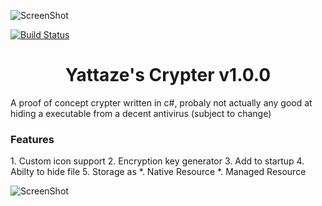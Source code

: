 ![ScreenShot](http://www.freeiconspng.com/uploads/encryption-icon-11.png)  
  
[![Build Status](https://travis-ci.org/Tlgyt/Crypter.svg?branch=master)](https://travis-ci.org/Tlgyt/Crypter)  
  
<h1 align=center>Yattaze's Crypter v1.0.0</h1>  
A proof of concept crypter written in c#, probaly not actually any good 
at hiding a executable from a decent antivirus (subject to change)   
  
<h3>Features</h3>  
1. Custom icon support  
2. Encryption key generator  
3. Add to startup  
4. Abilty to hide file  
5. Storage as  
  *. Native Resource  
  *. Managed Resource  
  
![ScreenShot](http://i.imgur.com/aRZ4lQA.png)  
